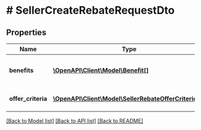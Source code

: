 # # SellerCreateRebateRequestDto

## Properties

Name | Type | Description | Notes
------------ | ------------- | ------------- | -------------
**benefits** | [**\OpenAPI\Client\Model\Benefit[]**](Benefit.md) | What kind of rebate will be given | 
**offer_criteria** | [**\OpenAPI\Client\Model\SellerRebateOfferCriterion[]**](SellerRebateOfferCriterion.md) | What offers will be included | 

[[Back to Model list]](../../README.md#documentation-for-models) [[Back to API list]](../../README.md#documentation-for-api-endpoints) [[Back to README]](../../README.md)


